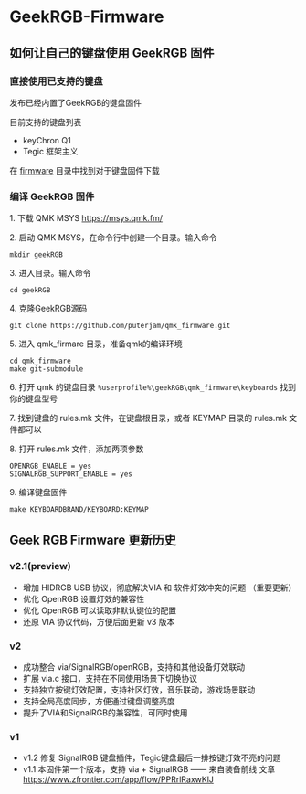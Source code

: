 # GeekRGB-Firmware

## 如何让自己的键盘使用 GeekRGB 固件

### 直接使用已支持的键盘
发布已经内置了GeekRGB的键盘固件

目前支持的键盘列表

* keyChron Q1
* Tegic 框架主义

在 [firmware](firmware) 目录中找到对于键盘固件下载

### 编译 GeekRGB 固件
1. 下载 QMK MSYS https://msys.qmk.fm/

2. 启动 QMK MSYS，在命令行中创建一个目录。输入命令 
```
mkdir geekRGB
```

3. 进入目录。输入命令
 ```
cd geekRGB
```

4. 克隆GeekRGB源码 
```
git clone https://github.com/puterjam/qmk_firmware.git
```

5. 进入 qmk_firmare 目录，准备qmk的编译环境
 ```
 cd qmk_firmware
 make git-submodule
 ```

6. 打开 qmk 的键盘目录 `%userprofile%\geekRGB\qmk_firmware\keyboards` 找到你的键盘型号

7. 找到键盘的 rules.mk 文件，在键盘根目录，或者 KEYMAP 目录的 rules.mk 文件都可以

8. 打开 rules.mk 文件，添加两项参数
```
OPENRGB_ENABLE = yes
SIGNALRGB_SUPPORT_ENABLE = yes
```
9. 编译键盘固件
```
make KEYBOARDBRAND/KEYBOARD:KEYMAP
```

## Geek RGB Firmware 更新历史
### v2.1(preview)
* 增加 HIDRGB USB 协议，彻底解决VIA 和 软件灯效冲突的问题 （重要更新）
* 优化 OpenRGB 设置灯效的兼容性
* 优化 OpenRGB 可以读取非默认键位的配置
* 还原 VIA 协议代码，方便后面更新 v3 版本

### v2
* 成功整合 via/SignalRGB/openRGB，支持和其他设备灯效联动
* 扩展 via.c 接口，支持在不同使用场景下切换协议
* 支持独立按键灯效配置，支持社区灯效，音乐联动，游戏场景联动
* 支持全局亮度同步，方便通过键盘调整亮度
* 提升了VIA和SignalRGB的兼容性，可同时使用

### v1
* v1.2 修复 SignalRGB 键盘插件，Tegic键盘最后一排按键灯效不亮的问题
* v1.1 本固件第一个版本，支持 via + SignalRGB —— 来自装备前线 文章 https://www.zfrontier.com/app/flow/PPRrlRaxwKlJ 